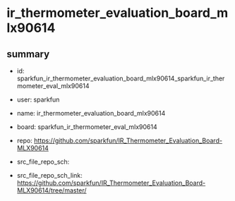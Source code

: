 # ir_thermometer_evaluation_board_mlx90614
 
## summary 
* id: sparkfun_ir_thermometer_evaluation_board_mlx90614_sparkfun_ir_thermometer_eval_mlx90614
* user: sparkfun
* name: ir_thermometer_evaluation_board_mlx90614
* board: sparkfun_ir_thermometer_eval_mlx90614
* repo: https://github.com/sparkfun/IR_Thermometer_Evaluation_Board-MLX90614



* src_file_repo_sch: 
* src_file_repo_sch_link: https://github.com/sparkfun/IR_Thermometer_Evaluation_Board-MLX90614/tree/master/






